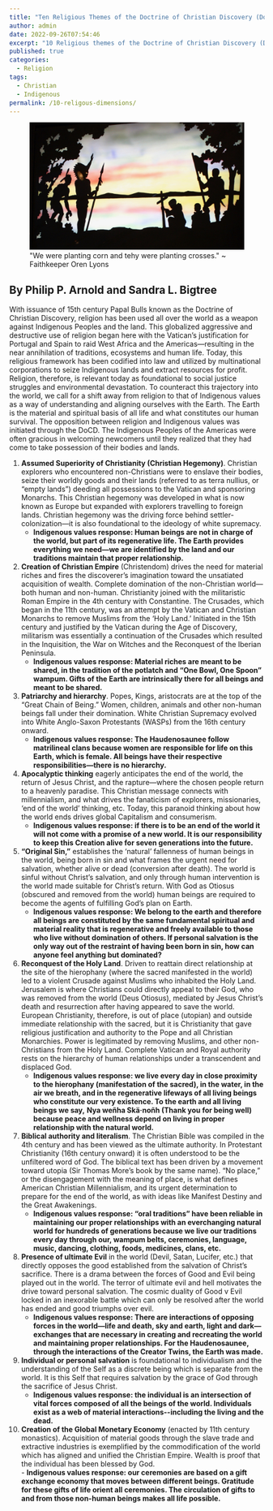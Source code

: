 ```yaml
---
title: "Ten Religious Themes of the Doctrine of Christian Discovery (Docd) That Contrast With Indigenous Values"
author: admin
date: 2022-09-26T07:54:46
excerpt: "10 Religious themes of the Doctrine of Christian Discovery (DoCD) that contrast with Indigenous Values."
published: true
categories:
  - Religion
tags:
  - Christian
  - Indigenous
permalink: /10-religous-dimensions/
---
```

<figure class="align-center">
  <img src="/assets/images/colonial-contact.jpg" alt="Indigenous peoples on the left and European Christian colonizers on the right planting a cross. In the middle is Mother Earth.">
  <figcaption>"We were planting corn and tehy were planting crosses." ~ Faithkeeper Oren Lyons</figcaption>
</figure> 

## By Philip P. Arnold and Sandra L. Bigtree

With issuance of 15th century Papal Bulls known as the Doctrine of Christian Discovery, religion has been used all over the world as a weapon against Indigenous Peoples and the land. This globalized aggressive and destructive use of religion began here with the Vatican’s justification for Portugal and Spain to raid West Africa and the Americas—resulting in the near annihilation of traditions, ecosystems and human life. Today, this religious framework has been codified into law and utilized by multinational corporations to seize Indigenous lands and extract resources for profit. Religion, therefore, is relevant today as foundational to social justice struggles and environmental devastation. To counteract this trajectory into the world, we call for a shift away from religion to that of Indigenous values as a way of understanding and aligning ourselves with the Earth. The Earth is the material and spiritual basis of all life and what constitutes our human survival. The opposition between religion and Indigenous values was initiated through the DoCD. The Indigenous Peoples of the Americas were often gracious in welcoming newcomers until they realized that they had come to take possession of their bodies and lands.

1.  **Assumed Superiority of Christianity (Christian Hegemony)**. Christian explorers who encountered non-Christians were to enslave their bodies, seize their worldly goods and their lands (referred to as terra nullius, or “empty lands”) deeding all possessions to the Vatican and sponsoring Monarchs. This Christian hegemony was developed in what is now known as Europe but expanded with explorers travelling to foreign lands. Christian hegemony was the driving force behind settler-colonization—it is also foundational to the ideology of white supremacy.
    -  **Indigenous values response: Human beings are not in charge of the world, but part of its regenerative life. The Earth provides everything we need—we are identified by the land and our traditions maintain that proper relationship.**
2.  **Creation of Christian Empire** (Christendom) drives the need for material riches and fires the discoverer’s imagination toward the unsatiated acquisition of wealth. Complete domination of the non-Christian world—both human and non-human. Christianity joined with the militaristic Roman Empire in the 4th century with Constantine. The Crusades, which began in the 11th century, was an attempt by the Vatican and Christian Monarchs to remove Muslims from the ‘Holy Land.’ Initiated in the 15th century and justified by the Vatican during the Age of Discovery, militarism was essentially a continuation of the Crusades which resulted in the Inquisition, the War on Witches and the Reconquest of the Iberian Peninsula.
    -  **Indigenous values response: Material riches are meant to be shared, in the tradition of the potlatch and “One Bowl, One Spoon” wampum. Gifts of the Earth are intrinsically there for all beings and meant to be shared.**
3.  **Patriarchy and hierarchy**. Popes, Kings, aristocrats are at the top of the “Great Chain of Being.” Women, children, animals and other non-human beings fall under their domination. White Christian Supremacy evolved into White Anglo-Saxon Protestants (WASPs) from the 16th century onward.
    -  **Indigenous values response: The Haudenosaunee follow matrilineal clans because women are responsible for life on this Earth, which is female. All beings have their respective responsibilities—there is no hierarchy.**
4.  **Apocalyptic thinking** eagerly anticipates the end of the world, the return of Jesus Christ, and the rapture—where the chosen people return to a heavenly paradise. This Christian message connects with millennialism, and what drives the fanaticism of explorers, missionaries, ‘end of the world’ thinking, etc. Today, this paranoid thinking about how the world ends drives global Capitalism and consumerism.
    -  **Indigenous values response: if there is to be an end of the world it will not come with a promise of a new world. It is our responsibility to keep this Creation alive for seven generations into the future.**
5.  **“Original Sin,”** establishes the ‘natural’ fallenness of human beings in the world, being born in sin and what frames the urgent need for salvation, whether alive or dead (conversion after death). The world is sinful without Christ’s salvation, and only through human intervention is the world made suitable for Christ’s return. With God as Otiosus (obscured and removed from the world) human beings are required to become the agents of fulfilling God’s plan on Earth.
    -  **Indigenous values response: We belong to the earth and therefore all beings are constituted by the same fundamental spiritual and material reality that is regenerative and freely available to those who live without domination of others. If personal salvation is the only way out of the restraint of having been born in sin, how can anyone feel anything but dominated?**
6.  **Reconquest of the Holy Land**. Driven to reattain direct relationship at the site of the hierophany (where the sacred manifested in the world) led to a violent Crusade against Muslims who inhabited the Holy Land. Jerusalem is where Christians could directly appeal to their God, who was removed from the world (Deus Otiosus), mediated by Jesus Christ’s death and resurrection after having appeared to save the world. European Christianity, therefore, is out of place (utopian) and outside immediate relationship with the sacred, but it is Christianity that gave religious justification and authority to the Pope and all Christian Monarchies. Power is legitimated by removing Muslims, and other non-Christians from the Holy Land. Complete Vatican and Royal authority rests on the hierarchy of human relationships under a transcendent and displaced God.
    -  **Indigenous values response: we live every day in close proximity to the hierophany (manifestation of the sacred), in the water, in the air we breath, and in the regenerative lifeways of all living beings who constitute our very existence. To the earth and all living beings we say,** **Nya weñha Skä·noñh (Thank you for being well) because peace and wellness depend on living in proper relationship with the natural world.**
7.  **Biblical authority and literalism**. The Christian Bible was compiled in the 4th century and has been viewed as the ultimate authority. In Protestant Christianity (16th century onward) it is often understood to be the unfiltered word of God. The biblical text has been driven by a movement toward utopia (Sir Thomas More’s book by the same name). “No place,” or the disengagement with the meaning of place, is what defines American Christian Millennialism, and its urgent determination to prepare for the end of the world, as with ideas like Manifest Destiny and the Great Awakenings.
    -  **Indigenous values response: “oral traditions” have been reliable in maintaining our proper relationships with an everchanging natural world for hundreds of generations because we live our traditions every day through our, wampum belts, ceremonies, language, music, dancing, clothing, foods, medicines, clans, etc.**
8.  **Presence of ultimate Evil** in the world (Devil, Satan, Lucifer, etc.) that directly opposes the good established from the salvation of Christ’s sacrifice. There is a drama between the forces of Good and Evil being played out in the world. The terror of ultimate evil and hell motivates the drive toward personal salvation. The cosmic duality of Good v Evil locked in an inexorable battle which can only be resolved after the world has ended and good triumphs over evil.
    -  **Indigenous values response: There are interactions of opposing forces in the world—life and death, sky and earth, light and dark—exchanges that are necessary in creating and recreating the world and maintaining proper relationships. For the Haudenosaunee, through the interactions of the Creator Twins, the Earth was made.**
9.  **Individual or personal salvation** is foundational to individualism and the understanding of the Self as a discrete being which is separate from the world. It is this Self that requires salvation by the grace of God through the sacrifice of Jesus Christ.  
    -  **Indigenous values response: the individual is an intersection of vital forces composed of all the beings of the world. Individuals exist as a web of material interactions--including the living and the dead.**
10.  **Creation of the Global Monetary Economy** (enacted by 11th century monastics). Acquisition of material goods through the slave trade and extractive industries is exemplified by the commodification of the world which has aligned and unified the Christian Empire. Wealth is proof that the individual has been blessed by God.  
    -  **Indigenous values response: our ceremonies are based on a gift exchange economy that moves between different beings. Gratitude for these gifts of life orient all ceremonies. The circulation of gifts to and from those non-human beings makes all life possible.**
      